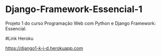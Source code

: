 # Django-Framework-Essencial-1
Projeto 1 do curso  Programação Web com Python e Django Framework: Essencial.

#Link Heroku

https://django1-k-i-d.herokuapp.com

